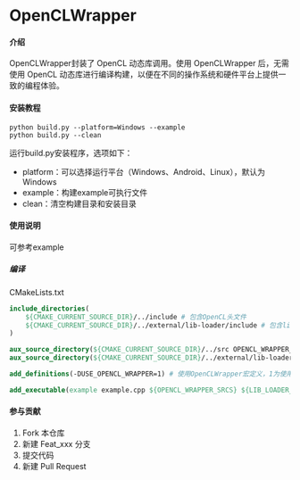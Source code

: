 # OpenCLWrapper

#### 介绍
OpenCLWrapper封装了 OpenCL 动态库调用。使用 OpenCLWrapper 后，无需使用 OpenCL 动态库进行编译构建，以便在不同的操作系统和硬件平台上提供一致的编程体验。






#### 安装教程

```shell
python build.py --platform=Windows --example
python build.py --clean
```

运行build.py安装程序，选项如下：

* platform：可以选择运行平台（Windows、Android、Linux），默认为Windows
* example：构建example可执行文件
* clean：清空构建目录和安装目录





#### 使用说明

可参考example

##### 编译

CMakeLists.txt

```cmake
include_directories(
    ${CMAKE_CURRENT_SOURCE_DIR}/../include # 包含OpenCL头文件
    ${CMAKE_CURRENT_SOURCE_DIR}/../external/lib-loader/include # 包含lib-loader头文件
)

aux_source_directory(${CMAKE_CURRENT_SOURCE_DIR}/../src OPENCL_WRAPPER_SRCS) # 包含OpenCLWrapper源文件
aux_source_directory(${CMAKE_CURRENT_SOURCE_DIR}/../external/lib-loader/src LIB_LOADER_SRCS) # 包含lib-loader源文件

add_definitions(-DUSE_OPENCL_WRAPPER=1) # 使用OpenCLWrapper宏定义，1为使用，0为不使用

add_executable(example example.cpp ${OPENCL_WRAPPER_SRCS} ${LIB_LOADER_SRCS})
```





#### 参与贡献

1.  Fork 本仓库
2.  新建 Feat_xxx 分支
3.  提交代码
4.  新建 Pull Request

